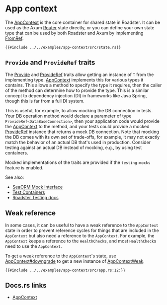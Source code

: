 # App context

The [AppContext](https://docs.rs/roadster/latest/roadster/app/context/struct.AppContext.html) is the core container for
shared state in Roadster. It can be used as the Axum [Router](https://docs.rs/axum/latest/axum/struct.Router.html) state
directly, or you can define your own state type that can be used by both Roadster and Axum by
implementing [FromRef](https://docs.rs/axum-core/latest/axum_core/extract/trait.FromRef.html).

```rust,ignore
{{#include ../../examples/app-context/src/state.rs}}
```

## `Provide` and `ProvideRef` traits

The [Provide](https://docs.rs/roadster/latest/roadster/app/context/trait.Provide.html)
and [ProvideRef](https://docs.rs/roadster/latest/roadster/app/context/trait.ProvideRef.html) traits allow getting
an instance of `T` from the implementing
type. [AppContext](https://docs.rs/roadster/latest/roadster/app/context/struct.AppContext.html) implements this for
various
types it contains. This allows
a method to specify the type it requires, then the caller of the method can determine how to provide the type. This is a
similar concept to dependency injection (DI) in frameworks like Java Spring, though this is far from a full DI system.

This is useful, for example, to allow mocking the DB connection in tests. Your DB operation method would declare a
parameter of type `ProvideRef<DataBaseConnection>`, then your application code would provide
the [AppContext](https://docs.rs/roadster/latest/roadster/app/context/struct.AppContext.html) to the
method, and your tests could provide a
mocked [ProvideRef](https://docs.rs/roadster/latest/roadster/app/context/trait.ProvideRef.html) instance that returns a
mock DB connection. Note that mocking
the DB comes with its own set of trade-offs, for example, it may not exactly match the behavior of an actual DB that's
used in production. Consider testing against an actual DB instead of mocking, e.g., by using test containers.

Mocked implementations of the traits are provided if the `testing-mocks` feature is enabled.

<!--todo: add code example-->

See also:

- [SeaORM Mock Interface](https://www.sea-ql.org/SeaORM/docs/write-test/mock/)
- [Test Containers](https://testcontainers.com/)
- [Roadster Testing docs](https://roadster.dev/features/testing.html/)

## Weak reference

In some cases, it can be useful to have a weak reference to the `AppContext` state in order to prevent reference cycles
for things that are included in the `AppContext` but also need a reference to the `AppContext`. For example, the
`AppContext` keeps a reference to the `HealthCheck`s, and most `HealthCheck`s need to use the `AppContext`.

To get a weak reference to the `AppContext`'s state,
use [AppContext#downgrade](https://docs.rs/roadster/latest/roadster/app/context/struct.AppContext.html#method.downgrade)
to get a new instance
of [AppContextWeak](https://docs.rs/roadster/latest/roadster/app/context/struct.AppContextWeak.html).

```rust,ignore
{{#include ../../examples/app-context/src/app.rs:12:}}
```

## Docs.rs links

- [AppContext](https://docs.rs/roadster/latest/roadster/app/context/struct.AppContext.html)
